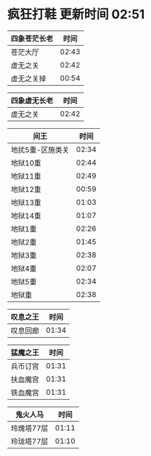 # 疯狂打鞋 更新时间 02:51

| 四象苍茫长老   | 时间    |
|--------|-------|
| 苍茫大厅 | 02:43 |
| 虚无之关 | 02:42 |
| 虚无之关掉 | 00:54 |

| 四象虚无长老   | 时间    |
|--------|-------|
| 虚无之关 | 02:42 |

| 间王   | 时间    |
|--------|-------|
| 地扰5重-区施类关 | 02:34 |
| 地狱10重 | 02:44 |
| 地狱11重 | 02:49 |
| 地狱12重 | 00:59 |
| 地狱13重 | 01:03 |
| 地狱14重 | 01:07 |
| 地狱1重 | 02:26 |
| 地狱2重 | 01:45 |
| 地狱3重 | 02:38 |
| 地狱4重 | 02:07 |
| 地狱5重 | 02:34 |
| 地狱重 | 02:38 |

| 叹息之王   | 时间    |
|--------|-------|
| 叹息回廊 | 01:34 |

| 猛魔之王   | 时间    |
|--------|-------|
| 兵币订宫 | 01:31 |
| 扶血魔宫 | 01:31 |
| 铁血魔宫 | 01:31 |

| 鬼火人马   | 时间    |
|--------|-------|
| 玲瑰塔77层 | 01:11 |
| 玲珑塔77层 | 01:10 |